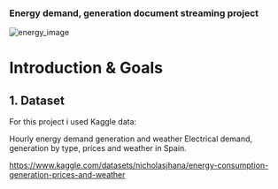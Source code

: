 ### Energy demand, generation document streaming project
![energy_image](https://github.com/KamilMynarski/energy_demand_documment_streaming/assets/78103509/fd754af1-5f27-43e5-bf9e-175a8e1618cd)


# Introduction & Goals



## 1. Dataset

For this project i used Kaggle data:

Hourly energy demand generation and weather
Electrical demand, generation by type, prices and weather in Spain.

https://www.kaggle.com/datasets/nicholasjhana/energy-consumption-generation-prices-and-weather
